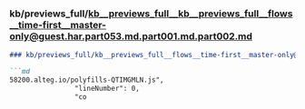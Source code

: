 ### kb/previews_full/kb__previews_full__kb__previews_full__flows__time-first__master-only@guest.har.part053.md.part001.md.part002.md

```md
### kb/previews_full/kb__previews_full__flows__time-first__master-only@guest.har.part053.md.part001.md (part 002)

```md
58200.alteg.io/polyfills-QTIMGMLN.js",
                "lineNumber": 0,
                "co
```

```

```
